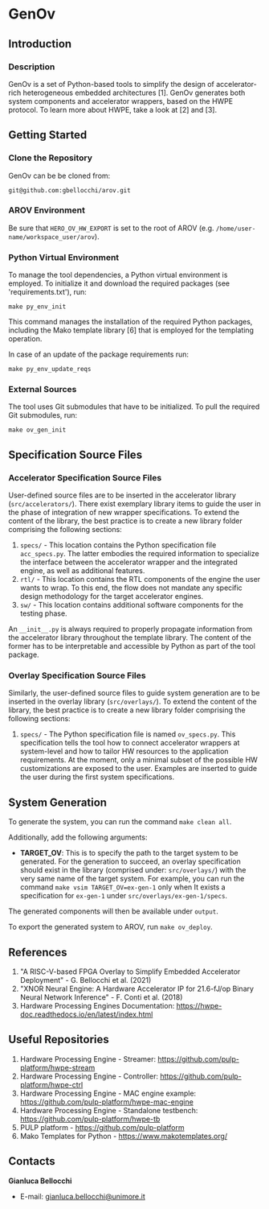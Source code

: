 # GenOv

## Introduction
### Description
GenOv is a set of Python-based tools to simplify the design of accelerator-rich heterogeneous embedded architectures [1]. GenOv generates both system components and accelerator wrappers, based on the HWPE protocol. To learn more about HWPE, take a look at [2] and [3].

## Getting Started

### Clone the Repository
GenOv can be be cloned from:
```
git@github.com:gbellocchi/arov.git
```

### AROV Environment
Be sure that `HERO_OV_HW_EXPORT` is set to the root of AROV (e.g. `/home/user-name/workspace_user/arov`).

### Python Virtual Environment
To manage the tool dependencies, a Python virtual environment is employed. To initialize it and download the required packages (see 'requirements.txt'), run:

```
make py_env_init
```

This command manages the installation of the required Python packages, including the Mako template library [6] that is employed for the templating operation.

In case of an update of the package requirements run:

```
make py_env_update_reqs
```

### External Sources
The tool uses Git submodules that have to be initialized. To pull the required Git submodules, run:

```
make ov_gen_init
```

## Specification Source Files

### Accelerator Specification Source Files

User-defined source files are to be inserted in the accelerator library (`src/accelerators/`). There exist exemplary library items to guide the user in the phase of integration of new wrapper specifications.
To extend the content of the library, the best practice is to create a new library folder comprising the following sections:

1.  `specs/` - This location contains the Python specification file `acc_specs.py`. The latter embodies the required information to specialize the interface between the accelerator wrapper and the integrated engine, as well as additional features.
2.  `rtl/` - This location contains the RTL components of the engine the user wants to wrap. To this end, the flow does not mandate any specific design methodology for the target accelerator engines.
3.  `sw/` - This location contains additional software components for the testing phase.
  
An `__init__.py` is always required to properly propagate information from the accelerator library throughout the template library. The content of the former has to be interpretable and accessible by Python as part of the tool package.

### Overlay Specification Source Files
Similarly, the user-defined source files to guide system generation are to be inserted in the overlay library (`src/overlays/`). To extend the content of the library, the best practice is to create a new library folder comprising the following sections:

1.  `specs/` - The Python specification file is named `ov_specs.py`. This specification tells the tool how to connect accelerator wrappers at system-level and how to tailor HW resources to the application requirements. At the moment, only a minimal subset of the possible HW customizations are exposed to the user. Examples are inserted to guide the user during the first system specifications.

## System Generation
To generate the system, you can run the command `make clean all`. 

Additionally, add the following arguments:

- **TARGET_OV**: This is to specify the path to the target system to be generated. For the generation to succeed, an overlay specification should exist in the library (comprised under: `src/overlays/`) with the very same name of the target system. For example, you can run the command `make vsim TARGET_OV=ex-gen-1` only when It exists a specification for `ex-gen-1` under `src/overlays/ex-gen-1/specs`.

The generated components will then be available under `output`.

To export the generated system to AROV, run `make ov_deploy`.

## References
1) "A RISC-V-based FPGA Overlay to Simplify Embedded Accelerator Deployment" - G. Bellocchi et al. (2021)
2) "XNOR Neural Engine: A Hardware Accelerator IP for 21.6-fJ/op Binary Neural Network Inference" - F. Conti et al. (2018)
3) Hardware Processing Engines Documentation: https://hwpe-doc.readthedocs.io/en/latest/index.html
  
## Useful Repositories
1) Hardware Processing Engine - Streamer: https://github.com/pulp-platform/hwpe-stream
2) Hardware Processing Engine - Controller: https://github.com/pulp-platform/hwpe-ctrl
3) Hardware Processing Engine - MAC engine example: https://github.com/pulp-platform/hwpe-mac-engine
4) Hardware Processing Engine - Standalone testbench: https://github.com/pulp-platform/hwpe-tb
5) PULP platform - https://github.com/pulp-platform
6) Mako Templates for Python - https://www.makotemplates.org/

## Contacts
**Gianluca Bellocchi**
* E-mail: <gianluca.bellocchi@unimore.it>
